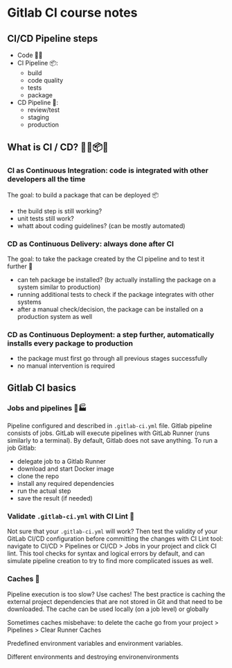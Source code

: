 # Gitlab CI course notes

## CI/CD Pipeline steps
- Code 👨‍💻
- CI Pipeline 📦:
  - build
  - code quality
  - tests
  - package
- CD Pipeline 🚀:
  - review/test
  - staging
  - production  

## What is CI / CD? 👨‍💻📦🚀
### CI as Continuous Integration: code is integrated with other developers all the time
The goal: to build a package that can be deployed 📦
- the build step is still working?
- unit tests still work?
- whatt about coding guidelines? (can be mostly automated)

### CD as Continuous Delivery: always done after CI
The goal: to take the package created by the CI pipeline and to test it further 🚀
- can teh package be installed? (by actually installing the package on a system similar to production)
- running additional tests to check if the package integrates with other systems
- after a manual check/decision, the package can be installed on a production system as well

### CD as Continuous Deployment: a step further, automatically installs every package to production
- the package must first go through all previous stages successfully
- no manual intervention is required

## Gitlab CI basics

### Jobs and pipelines 👷🏭
Pipeline configured and described in `.gitlab-ci.yml` file. Gitlab pipeline consists of jobs. GitLab will execute pipelines with GitLab Runner (runs similarly to a terminal). By default, Gitlab does not save anything. To run a job Gitlab:
- delegate job to a Gitlab Runner
- download and start Docker image
- clone the repo
- install any required dependencies
- run the actual step
- save the result (if needed) 

### Validate `.gitlab-ci.yml` with CI Lint 📄 
Not sure that your `.gitlab-ci.yml` will work? Then test the validity of your GitLab CI/CD configuration before committing the changes with CI Lint tool: navigate to CI/CD > Pipelines or CI/CD > Jobs in your project and click CI lint. This tool checks for syntax and logical errors by default, and can simulate pipeline creation to try to find more complicated issues as well.

### Caches 💾
Pipeline execution is too slow? Use caches! The best practice is caching the external project dependencies that are not stored in Git and that need to be downloaded. The cache can be used locally (on a job level) or globally

Sometimes caches misbehave: to delete the cache go from your project > Pipelines > Clear Runner Caches




Predefined environment variables and environment variables.

Different environments and destroying environenvironments
